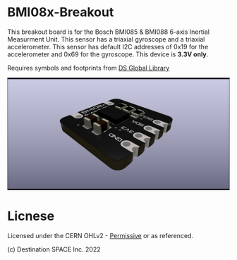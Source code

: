 # BMI08x-Breakout

This breakout board is for the Bosch BMI085 & BMI088 6-axis Inertial Measurment Unit. This sensor has a triaxial gyroscope and a triaxial accelerometer. This sensor has default I2C addresses of 0x19 for the accelerometer and 0x69 for the gyroscope. This device is **3.3V only**.

Requires symbols and footprints from [DS Global Library](https://github.com/Destination-SPACE/DS-KiCad-Global-Source)

![](https://github.com/Destination-SPACE/BMI088-Breakout/blob/main/bmi08xBreakout-rev1.jpg)

# Licnese

Licensed under the CERN OHLv2 - [Permissive](https://github.com/Destination-SPACE/BMI088-Breakout/blob/main/LICENSE) or as referenced.

(c) Destination SPACE Inc. 2022
